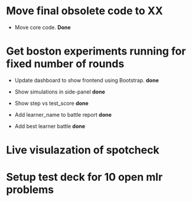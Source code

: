 # Move final obsolete code to XX

+ Move core code. **Done**

# Get boston experiments running for fixed number of rounds

+ Update dashboard to show frontend using Bootstrap. **done**

+ Show simulations in side-panel **done**

+ Show step vs test_score **done**

+ Add learner_name to battle report **done**

+ Add best learner battle **done**

# Live visulazation of spotcheck

# Setup test deck for 10 open mlr problems

